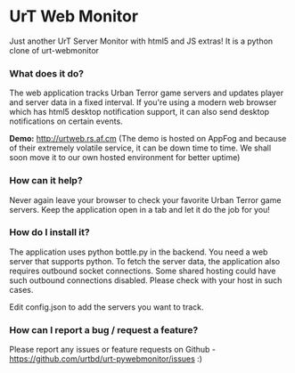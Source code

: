 # UrT Web Monitor 

Just another UrT Server Monitor with html5 and JS extras!
It is a python clone of urt-webmonitor

### What does it do? 

The web application tracks Urban Terror game servers and updates player and server data in a fixed interval. If you're using a modern web browser which has html5 desktop notification support, it can also send desktop notifications on certain events. 

<b>Demo:</b> <a href="http://urtweb.rs.af.cm/">http://urtweb.rs.af.cm</a> (The demo is hosted on AppFog and because of their extremely volatile service, it can be down time to time. We shall soon move it to our own hosted environment for better uptime)

### How can it help? 

Never again leave your browser to check your favorite Urban Terror game servers. Keep the application open in a tab and let it do the job for you!

### How do I install it? 

The application uses python bottle.py in the backend. You need a web server that supports python. To fetch the server data, the application also requires outbound socket connections. Some shared hosting could have such outbound connections disabled. Please check with your host in such cases. 

Edit config.json to add the servers you want to track.

### How can I report a bug / request a feature? 

Please report any issues or feature requests on Github - <a href="https://github.com/urtbd/urt-pywebmonitor/issues">https://github.com/urtbd/urt-pywebmonitor/issues</a> :) 


